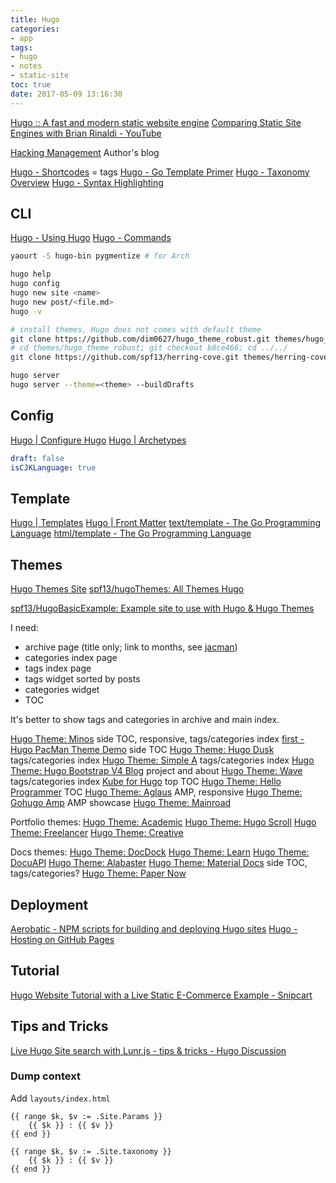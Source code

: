 ```yaml
---
title: Hugo
categories:
- app
tags:
- hugo
- notes
- static-site
toc: true
date: 2017-05-09 13:16:30
---
```


[Hugo :: A fast and modern static website engine](https://gohugo.io/)
[Comparing Static Site Engines with Brian Rinaldi - YouTube](https://www.youtube.com/watch?v=R-fJWOO1bjE)

[Hacking Management](http://spf13.com/) Author's blog

[Hugo - Shortcodes](https://gohugo.io/extras/shortcodes/) = tags
[Hugo - Go Template Primer](https://gohugo.io/templates/go-templates/)
[Hugo - Taxonomy Overview](https://gohugo.io/taxonomies/overview/)
[Hugo - Syntax Highlighting](https://gohugo.io/extras/highlighting/)

<!--more-->

## CLI

[Hugo - Using Hugo](https://gohugo.io/overview/usage/)
[Hugo - Commands](https://gohugo.io/commands/)

```sh
yaourt -S hugo-bin pygmentize # for Arch

hugo help
hugo config
hugo new site <name>
hugo new post/<file.md>
hugo -v

# install themes, Hugo does not comes with default theme
git clone https://github.com/dim0627/hugo_theme_robust.git themes/hugo_theme_robust
# cd themes/hugo_theme_robust; git checkout b8ce466; cd ../../
git clone https://github.com/spf13/herring-cove.git themes/herring-cove

hugo server
hugo server --theme=<theme> --buildDrafts
```

## Config

[Hugo | Configure Hugo](https://gohugo.io/getting-started/configuration/)
[Hugo | Archetypes](https://gohugo.io/content-management/archetypes/)


```yaml
draft: false
isCJKLanguage: true
```

## Template

[Hugo | Templates](https://gohugo.io/templates/)
[Hugo | Front Matter](https://gohugo.io/content-management/front-matter/)
[text/template - The Go Programming Language](https://golang.org/pkg/text/template/)
[html/template - The Go Programming Language](https://golang.org/pkg/html/template/)

## Themes

[Hugo Themes Site](http://themes.gohugo.io/)
[spf13/hugoThemes: All Themes Hugo](https://github.com/spf13/hugoThemes/)

[spf13/HugoBasicExample: Example site to use with Hugo & Hugo Themes](https://github.com/spf13/HugoBasicExample)

I need: 
- archive page (title only; link to months, see [jacman](http://wuchong.me/jacman/archives/))
- categories index page
- tags index page
- tags widget sorted by posts
- categories widget
- TOC

It's better to show tags and categories in archive and main index.

[Hugo Theme: Minos](http://themes.gohugo.io/hugo-theme-minos/) side TOC, responsive, tags/categories index
[first - Hugo PacMan Theme Demo](http://themes.gohugo.io/theme/hugo-pacman-theme/post/first/) side TOC
[Hugo Theme: Hugo Dusk](http://themes.gohugo.io/hugo-dusk/) tags/categories index
[Hugo Theme: Simple A](http://themes.gohugo.io/simple-a/) tags/categories index
[Hugo Theme: Hugo Bootstrap V4 Blog](http://themes.gohugo.io/hugo-theme-bootstrap4-blog/) project and about
[Hugo Theme: Wave](http://themes.gohugo.io/hugo-theme-wave/) tags/categories index
[Kube for Hugo](http://themes.gohugo.io/theme/kube/) top TOC
[Hugo Theme: Hello Programmer](http://themes.gohugo.io/hugo-hello-programmer-theme/) TOC
[Hugo Theme: Aglaus](http://themes.gohugo.io/aglaus/) AMP, responsive
[Hugo Theme: Gohugo Amp](http://themes.gohugo.io/gohugo-amp/) AMP showcase
[Hugo Theme: Mainroad](http://themes.gohugo.io/mainroad/)

Portfolio themes:
[Hugo Theme: Academic](http://themes.gohugo.io/academic/)
[Hugo Theme: Hugo Scroll](http://themes.gohugo.io/hugoscroll/)
[Hugo Theme: Freelancer](http://themes.gohugo.io/freelancer/)
[Hugo Theme: Creative](http://themes.gohugo.io/creative/)

Docs themes:
[Hugo Theme: DocDock](http://themes.gohugo.io/docdock/)
[Hugo Theme: Learn](http://themes.gohugo.io/hugo-theme-learn/)
[Hugo Theme: DocuAPI](http://themes.gohugo.io/docuapi/)
[Hugo Theme: Alabaster](http://themes.gohugo.io/hugo-alabaster-theme/)
[Hugo Theme: Material Docs](http://themes.gohugo.io/material-docs/) side TOC, tags/categories?
[Hugo Theme: Paper Now](http://themes.gohugo.io/hugo-paper-now/)

## Deployment

[Aerobatic - NPM scripts for building and deploying Hugo sites](https://www.aerobatic.com/blog/hugo-npm-buildtool-setup/)
[Hugo - Hosting on GitHub Pages](https://gohugo.io/tutorials/github-pages-blog/)

## Tutorial

[Hugo Website Tutorial with a Live Static E-Commerce Example - Snipcart](https://snipcart.com/blog/hugo-tutorial-static-site-ecommerce)

## Tips and Tricks

[Live Hugo Site search with Lunr.js - tips & tricks - Hugo Discussion](https://discuss.gohugo.io/t/live-hugo-site-search-with-lunr-js/2857/13)

### Dump context

Add `layouts/index.html`

```
{{ range $k, $v := .Site.Params }}
    {{ $k }} : {{ $v }}
{{ end }}

{{ range $k, $v := .Site.taxonomy }}
    {{ $k }} : {{ $v }}
{{ end }}
```
